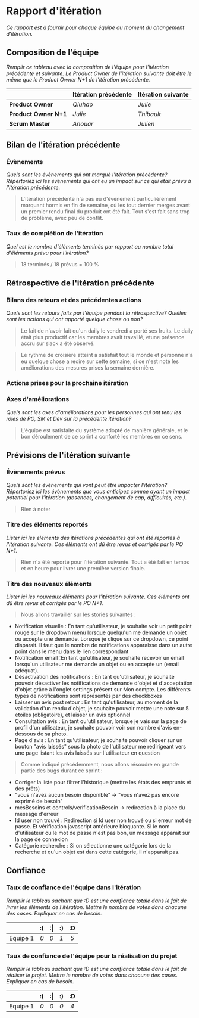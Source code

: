 # Rapport d'itération  
*Ce rapport est à fournir pour chaque équipe au moment du changement d'itération.*

## Composition de l'équipe 
*Remplir ce tableau avec la composition de l'équipe pour l'itération précédente et suivante. Le Product Owner de l'itération suivante doit être le même que le Product Owner N+1 de l'itération précédente.*

|  &nbsp;                 | Itération précédente     | Itération suivante    |
| -------------           |-------------             |---------              |
| **Product Owner**       | *Qiuhao*                 | *Julie*               |
| **Product Owner N+1**   | *Julie*                  | *Thibault*            |
| **Scrum Master**        | *Anouar*                 | *Julien*              |


## Bilan de l'itération précédente  

### Évènements 
*Quels sont les évènements qui ont marqué l'itération précédente? Répertoriez ici les évènements qui ont eu un impact sur ce qui était prévu à l'itération précédente.*

> L'Iteration précédente n'a pas eu d'évènement particulièrement marquant hormis en fin de semaine, où les tout dernier merges avant un premier rendu final du produit ont été fait. Tout s'est fait sans trop de problème, avec peu de conflit.


### Taux de complétion de l'itération  
*Quel est le nombre d'éléments terminés par rapport au nombre total d'éléments prévu pour l'itération?*
> 18 terminés / 18 prévus = 100 %

## Rétrospective de l'itération précédente
  
### Bilans des retours et des précédentes actions 
*Quels sont les retours faits par l'équipe pendant la rétrospective? Quelles sont les actions qui ont apporté quelque chose ou non?*

> Le fait de n'avoir fait qu'un daily le vendredi a porté ses fruits. Le daily était plus productif car les membres avait travaillé, etune présence accru sur slack a été observé.

> Le rythme de croisière atteint a satisfait tout le monde et personne n'a eu quelque chose a redire sur cette semaine, si ce n'est noté les améliorations des mesures prises la semaine dernière. 


### Actions prises pour la prochaine itération
 
### Axes d'améliorations 
*Quels sont les axes d'améliorations pour les personnes qui ont tenu les rôles de PO, SM et Dev sur la précédente itération?*

> L'équipe est satisfaite du système adopté de manière générale, et le bon déroulement de ce sprint a conforté les membres en ce sens.


## Prévisions de l'itération suivante  
### Évènements prévus  
*Quels sont les évènements qui vont peut être impacter l'itération? Répertoriez ici les évènements que vous anticipez comme ayant un impact potentiel pour l'itération (absences, changement de cap, difficultés, etc.).*
> Rien à noter 

### Titre des éléments reportés  
*Lister ici les éléments des itérations précédentes qui ont été reportés à l'itération suivante. Ces éléments ont dû être revus et corrigés par le PO N+1.*
> Rien n'a été reporté pour l'itération suivante. Tout a été fait en temps et en heure pour livrer une première version finale.
    
### Titre des nouveaux éléments  
*Lister ici les nouveaux éléments pour l'itération suivante. Ces éléments ont dû être revus et corrigés par le PO N+1.*

> Nous allons travailler sur les stories suivantes :
- Notification visuelle :  En tant qu'utilisateur, je souhaite voir un petit point rouge sur le dropdown menu lorsque quelqu'un me demande un objet ou accepte une demande. Lorsque je clique sur ce dropdown, ce point disparait. Il faut que le nombre de notifications apparaisse dans un autre point dans le menu dans le lien correspondant
- Notification email :En tant qu'utilisateur, je souhaite recevoir un email lorsqu'un utilisateur me demande un objet ou en accepte un (email adéquat).
- Désactivation des notifications : En tant qu'utilisateur, je souhaite pouvoir désactiver les notifications de demande d'objet et d'acceptation d'objet grâce à l'onglet settings présent sur Mon compte. Les différents types de notifications sont représentés par des checkboxes
- Laisser un avis post retour : En tant qu'utilisateur, au moment de la validation d'un rendu d'objet, je souhaite pouvoir mettre une note sur 5 étoiles (obligatoire), et laisser un avis optionnel
- Consultation avis : En tant qu'utilisateur, lorsque je vais sur la page de profil d'un utilisateur, je souhaite pouvoir voir son nombre d'avis en-dessous de sa photo.
- Page d'avis : En tant qu'utilisateur, je souhaite pouvoir cliquer sur un bouton "avis laissés" sous la photo de l'utilisateur me redirigeant vers une page listant les avis laissés sur l'utilisateur en question

> Comme indiqué précédemment, nous allons résoudre en grande partie des bugs durant ce sprint :
- Corriger la liste pour filtrer l'historique (mettre les états des emprunts et des prêts)
- "vous n'avez aucun besoin disponible" -> "vous n'avez pas encore exprimé de besoin"
- mesBesoins et controls/verificationBesoin -> redirection à la place du message d'erreur
- Id user non trouvé : Redirection si Id user non trouvé ou si erreur mot de passe. Et vérification javascript antérieure bloquante. Si le nom d'utilisateur ou le mot de passe n'est pas bon, un message apparait sur la page de connexion
- Catégorie recherche : Si on sélectionne une catégorie lors de la recherche et qu'un objet est dans cette catégorie, il n'apparait pas.

## Confiance 
### Taux de confiance de l'équipe dans l'itération  
*Remplir le tableau sachant que :D est une confiance totale dans le fait de livrer les éléments de l'itération. Mettre le nombre de votes dans chacune des cases. Expliquer en cas de besoin.*

|          	| :( 	| :&#124; 	| :) 	| :D 	|
|:--------:	|:----:	|:----:	    |:----:	|:----:	|
| Equipe 1 	|  *0* 	|  *0* 	    |  *1* 	|  *5* 	|

### Taux de confiance de l'équipe pour la réalisation du projet 
*Remplir le tableau sachant que :D est une confiance totale dans le fait de réaliser le projet. Mettre le nombre de votes dans chacune des cases. Expliquer en cas de besoin.*

|          	| :( 	| :&#124; 	| :) 	| :D 	|
|:--------:	|:----:	|:----:	    |:----:	|:----:	|
| Equipe 1 	|  *0* 	|  *0* 	    |  *0* 	|  *4* 	|

 
 